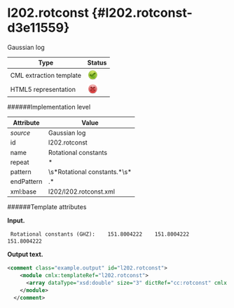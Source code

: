 # l202.rotconst {#l202.rotconst-d3e11559}

Gaussian log

| Type                                                                                                                                                | Status                                                                                                                                              |
|----|----|
| CML extraction template                                                                                                                             | ![](/imgs/Total.png)                                                                                                                                |
| HTML5 representation                                                                                                                                | ![](/imgs/None.png)                                                                                                                                 |

######Implementation level

| Attribute                                                                                                                                           | Value                                                                                                                                               |
|----|----|
| *source*                                                                                                                                            | Gaussian log                                                                                                                                        |
| id                                                                                                                                                  | l202.rotconst                                                                                                                                       |
| name                                                                                                                                                | Rotational constants                                                                                                                                |
| repeat                                                                                                                                              | \*                                                                                                                                                  |
| pattern                                                                                                                                             | \\s\*Rotational constants.\*\\s\*                                                                                                                   |
| endPattern                                                                                                                                          | .\*                                                                                                                                                 |
| xml:base                                                                                                                                            | l202/l202.rotconst.xml                                                                                                                              |

######Template attributes

**Input.**

     Rotational constants (GHZ):    151.8004222    151.8004222    151.8004222
      

**Output text.**

```xml
<comment class="example.output" id="l202.rotconst">
    <module cmlx:templateRef="l202.rotconst">
      <array dataType="xsd:double" size="3" dictRef="cc:rotconst" cmlx:templateRef="rotconst">151.8004222 151.8004222 151.8004222</array>
    </module>
  </comment>
```
